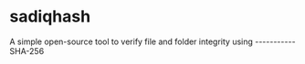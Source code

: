 # sadiqhash
A simple open-source tool to verify file and folder integrity using  -----------SHA-256

